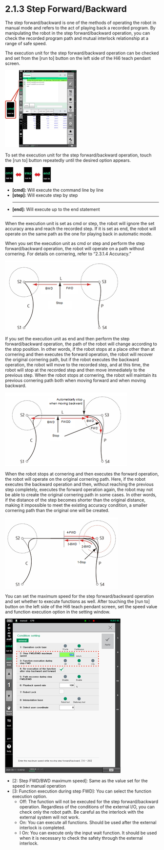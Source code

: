 # 2.1.3 Step Forward/Backward

The step forward/backward is one of the methods of operating the robot in manual mode and refers to the act of playing back a recorded program. By manipulating the robot in the step forward/backward operation, you can check the recorded program path and mutual interlock relationship at a range of safe speed.

The execution unit for the step forward/backward operation can be checked and set from the \[run to\] button on the left side of the Hi6 teach pendant screen.

![](../../.gitbook/assets/image%20%28313%29.png)

To set the execution unit for the step forward/backward operation, touch the \[run to\] button repeatedly until the desired option appears.

![](../../.gitbook/assets/image%20%28302%29.png)

* **\[cmd\]:** Will execute the command line by line
* **\[step\]:** Will execute step by step
  ****
* **\[end\]:** Will execute up to the end statement
  ****



When the execution unit is set as cmd or step, the robot will ignore the set accuracy area and reach the recorded step. If it is set as end, the robot will operate on the same path as the one for playing back in automatic mode.

When you set the execution unit as cmd or step and perform the step forward/backward operation, the robot will operate on a path without cornering. For details on cornering, refer to “2.3.1.4 Accuracy.”

![Figure 11 Playback Forward/Backward Path When cmd/step Setting is Performed](../../.gitbook/assets/image%20%28309%29.png)

If you set the execution unit as end and then perform the step forward/backward operation, the path of the robot will change according to the stop position. In other words, if the robot stops at a place other than at cornering and then executes the forward operation, the robot will recover the original cornering path, but if the robot executes the backward operation, the robot will move to the recorded step, and at this time, the robot will stop at the recorded step and then move immediately to the previous step. When the robot stops at cornering, the robot will maintain its previous cornering path both when moving forward and when moving backward.

![Figure 12 Playback Forward/Backward Path When End Setting is Performed](../../.gitbook/assets/image%20%28305%29.png)

When the robot stops at cornering and then executes the forward operation, the robot will operate on the original cornering path. Here, if the robot executes the backward operation and then, without reaching the previous step completely, executes the forward operation again, the robot may not be able to create the original cornering path in some cases. In other words, if the distance of the step becomes shorter than the original distance, making it impossible to meet the existing accuracy condition, a smaller cornering path than the original one will be created.

![Figure 13 Example of the Robot Path Change During Step Forward/Backward Operation](../../.gitbook/assets/image%20%28321%29.png)


You can set the maximum speed for the step forward/backward operation and set whether to execute functions as well. After touching the \[run to\] button on the left side of the Hi6 teach pendant screen, set the speed value and function execution option in the setting window.



![](../../.gitbook/assets/image%20%28299%29.png)

* \[2: Step FWD/BWD maximum speed\]: Same as the value set for the speed in manual operation
* \[3: Function execution during step FWD\]: You can select the function execution option.
  * Off: The function will not be executed for the step forward/backward operation. Regardless of the conditions of the external I/O, you can check only the robot path. Be careful as the interlock with the external system will not work.
  * On: You can execute all functions. Should be used after the external interlock is completed.
  * I On: You can execute only the input wait function. It should be used when it is necessary to check the safety through the external interlock.





